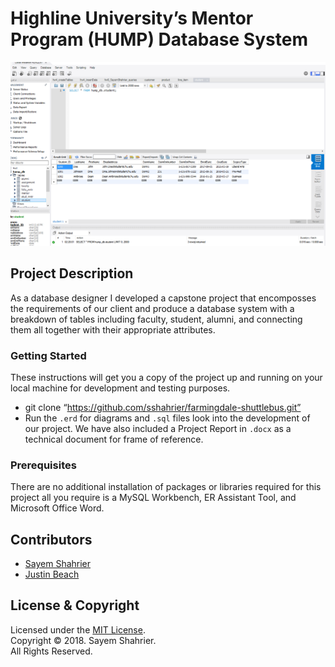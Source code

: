 # Highline University’s Mentor Program (HUMP) Database System

![](readme-img.PNG)

## Project Description

As a database designer I developed a capstone project that encomposses the requirements of our client and produce a database system with a breakdown of tables including faculty, student, alumni, and connecting them all together with their appropriate attributes.

### Getting Started

These instructions will get you a copy of the project up and running on your local machine for development and testing purposes.
- git clone “https://github.com/sshahrier/farmingdale-shuttlebus.git”
- Run the `.erd` for diagrams and `.sql` files look into the development of our project. We have also included a Project Report in `.docx` as a technical document for frame of reference.

### Prerequisites

There are no additional installation of packages or libraries required for this project all you require is a MySQL Workbench, ER Assistant Tool, and Microsoft Office Word.

## Contributors
- [Sayem Shahrier](https://github.com/sshahrier)
- [Justin Beach](https://www.linkedin.com/in/justin-beach-99273513a/)

## License & Copyright

Licensed under the [MIT License](LICENSE).
<br>
Copyright ©️ 2018. Sayem Shahrier.
<br>
All Rights Reserved.